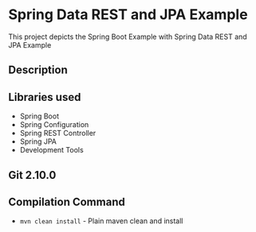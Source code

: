# Spring Data REST and JPA Example
This project depicts the Spring Boot Example with Spring Data REST and JPA Example

## Description

## Libraries used
- Spring Boot
- Spring Configuration
- Spring REST Controller
- Spring JPA
- Development Tools

## Git 2.10.0

## Compilation Command
- `mvn clean install` - Plain maven clean and install
